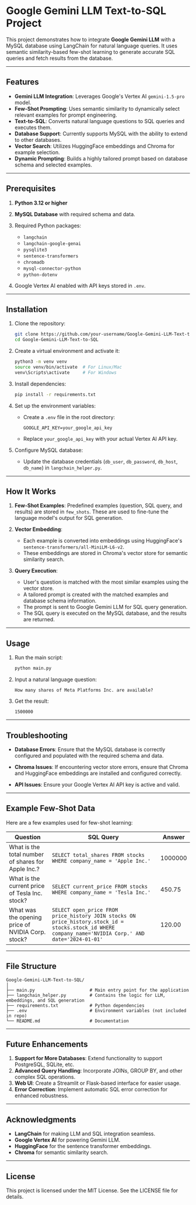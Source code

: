 
# Google Gemini LLM Text-to-SQL Project

This project demonstrates how to integrate **Google Gemini LLM** with a MySQL database using LangChain for natural language queries. It uses semantic similarity-based few-shot learning to generate accurate SQL queries and fetch results from the database.

---

## Features
- **Gemini LLM Integration**: Leverages Google's Vertex AI `gemini-1.5-pro` model.
- **Few-Shot Prompting**: Uses semantic similarity to dynamically select relevant examples for prompt engineering.
- **Text-to-SQL**: Converts natural language questions to SQL queries and executes them.
- **Database Support**: Currently supports MySQL with the ability to extend to other databases.
- **Vector Search**: Utilizes HuggingFace embeddings and Chroma for example selection.
- **Dynamic Prompting**: Builds a highly tailored prompt based on database schema and selected examples.

---

## Prerequisites
1. **Python 3.12 or higher**
2. **MySQL Database** with required schema and data.
3. Required Python packages:
   - `langchain`
   - `langchain-google-genai`
   - `pysqlite3`
   - `sentence-transformers`
   - `chromadb`
   - `mysql-connector-python`
   - `python-dotenv`

4. Google Vertex AI enabled with API keys stored in `.env`.

---

## Installation
1. Clone the repository:
   ```bash
   git clone https://github.com/your-username/Google-Gemini-LLM-Text-to-SQL.git
   cd Google-Gemini-LLM-Text-to-SQL
   ```

2. Create a virtual environment and activate it:
   ```bash
   python3 -m venv venv
   source venv/bin/activate  # For Linux/Mac
   venv\Scripts\activate     # For Windows
   ```

3. Install dependencies:
   ```bash
   pip install -r requirements.txt
   ```

4. Set up the environment variables:
   - Create a `.env` file in the root directory:
     ```
     GOOGLE_API_KEY=your_google_api_key
     ```
   - Replace `your_google_api_key` with your actual Vertex AI API key.

5. Configure MySQL database:
   - Update the database credentials (`db_user`, `db_password`, `db_host`, `db_name`) in `langchain_helper.py`.

---

## How It Works
1. **Few-Shot Examples**:
   Predefined examples (question, SQL query, and results) are stored in `few_shots`. These are used to fine-tune the language model's output for SQL generation.

2. **Vector Embedding**:
   - Each example is converted into embeddings using HuggingFace's `sentence-transformers/all-MiniLM-L6-v2`.
   - These embeddings are stored in Chroma's vector store for semantic similarity search.

3. **Query Execution**:
   - User's question is matched with the most similar examples using the vector store.
   - A tailored prompt is created with the matched examples and database schema information.
   - The prompt is sent to Google Gemini LLM for SQL query generation.
   - The SQL query is executed on the MySQL database, and the results are returned.

---

## Usage
1. Run the main script:
   ```bash
   python main.py
   ```

2. Input a natural language question:
   ```
   How many shares of Meta Platforms Inc. are available?
   ```

3. Get the result:
   ```
   1500000
   ```

---

## Troubleshooting
- **Database Errors**:
  Ensure that the MySQL database is correctly configured and populated with the required schema and data.

- **Chroma Issues**:
  If encountering vector store errors, ensure that Chroma and HuggingFace embeddings are installed and configured correctly.

- **API Issues**:
  Ensure your Google Vertex AI API key is active and valid.

---

## Example Few-Shot Data
Here are a few examples used for few-shot learning:

| **Question**                                      | **SQL Query**                                                                                                    | **Answer** |
|---------------------------------------------------|------------------------------------------------------------------------------------------------------------------|------------|
| What is the total number of shares for Apple Inc.?| `SELECT total_shares FROM stocks WHERE company_name = 'Apple Inc.'`                                              | 1000000    |
| What is the current price of Tesla Inc. stock?    | `SELECT current_price FROM stocks WHERE company_name = 'Tesla Inc.'`                                             | 450.75     |
| What was the opening price of NVIDIA Corp. stock? | `SELECT open_price FROM price_history JOIN stocks ON price_history.stock_id = stocks.stock_id WHERE company_name='NVIDIA Corp.' AND date='2024-01-01'`| 120.00     |

---

## File Structure
```
Google-Gemini-LLM-Text-to-SQL/
│
├── main.py                     # Main entry point for the application
├── langchain_helper.py         # Contains the logic for LLM, embeddings, and SQL generation
├── requirements.txt            # Python dependencies
├── .env                        # Environment variables (not included in repo)
└── README.md                   # Documentation
```

---

## Future Enhancements
1. **Support for More Databases**:
   Extend functionality to support PostgreSQL, SQLite, etc.
2. **Advanced Query Handling**:
   Incorporate JOINs, GROUP BY, and other complex SQL operations.
3. **Web UI**:
   Create a Streamlit or Flask-based interface for easier usage.
4. **Error Correction**:
   Implement automatic SQL error correction for enhanced robustness.

---

## Acknowledgments
- **LangChain** for making LLM and SQL integration seamless.
- **Google Vertex AI** for powering Gemini LLM.
- **HuggingFace** for the sentence transformer embeddings.
- **Chroma** for semantic similarity search.

---

## License
This project is licensed under the MIT License. See the LICENSE file for details.
